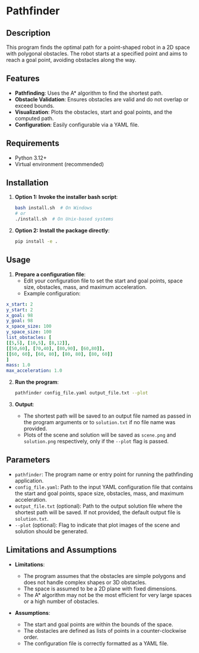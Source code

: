# Pathfinder

## Description
This program finds the optimal path for a point-shaped robot in a 2D space with polygonal obstacles. The robot starts at a specified point and aims to reach a goal point, avoiding obstacles along the way.

## Features
- **Pathfinding**: Uses the A* algorithm to find the shortest path.
- **Obstacle Validation**: Ensures obstacles are valid and do not overlap or exceed bounds.
- **Visualization**: Plots the obstacles, start and goal points, and the computed path.
- **Configuration**: Easily configurable via a YAML file.

## Requirements
- Python 3.12+
- Virtual environment (recommended)

## Installation
1. **Option 1: Invoke the installer bash script**:
    ```bash
    bash install.sh  # On Windows
    # or
    ./install.sh  # On Unix-based systems
    ```

2. **Option 2: Install the package directly**:
    ```bash
    pip install -e .
    ```

## Usage
1. **Prepare a configuration file**:
    - Edit your configuration file to set the start and goal points, space size, obstacles, mass, and maximum acceleration.
    - Example configuration:
    
```yaml:tests/config.yaml
x_start: 2
y_start: 2
x_goal: 98
y_goal: 98
x_space_size: 100
y_space_size: 100
list_obstacles: [
[[5,5], [10,5], [8,12]],
[[50,60], [70,40], [80,90], [60,80]],
[[60, 60], [60, 80], [80, 80], [80, 60]]
]
mass: 1.0
max_acceleration: 1.0
```

2. **Run the program**:
    ```bash
    pathfinder config_file.yaml output_file.txt --plot
    ```

3. **Output**:
    - The shortest path will be saved to an output file named as passed in the program arguments or to `solution.txt` if no file name was provided.
    - Plots of the scene and solution will be saved as `scene.png` and `solution.png` respectively, only if the `--plot` flag is passed.

## Parameters

- `pathfinder`: The program name or entry point for running the pathfinding application.
- `config_file.yaml`: Path to the input YAML configuration file that contains the start and goal points, space size, obstacles, mass, and maximum acceleration.
- `output_file.txt` (optional): Path to the output solution file where the shortest path will be saved. If not provided, the default output file is `solution.txt`.
- `--plot` (optional): Flag to indicate that plot images of the scene and solution should be generated.

## Limitations and Assumptions
- **Limitations**:
  - The program assumes that the obstacles are simple polygons and does not handle complex shapes or 3D obstacles.
  - The space is assumed to be a 2D plane with fixed dimensions.
  - The A* algorithm may not be the most efficient for very large spaces or a high number of obstacles.

- **Assumptions**:
  - The start and goal points are within the bounds of the space.
  - The obstacles are defined as lists of points in a counter-clockwise order.
  - The configuration file is correctly formatted as a YAML file.